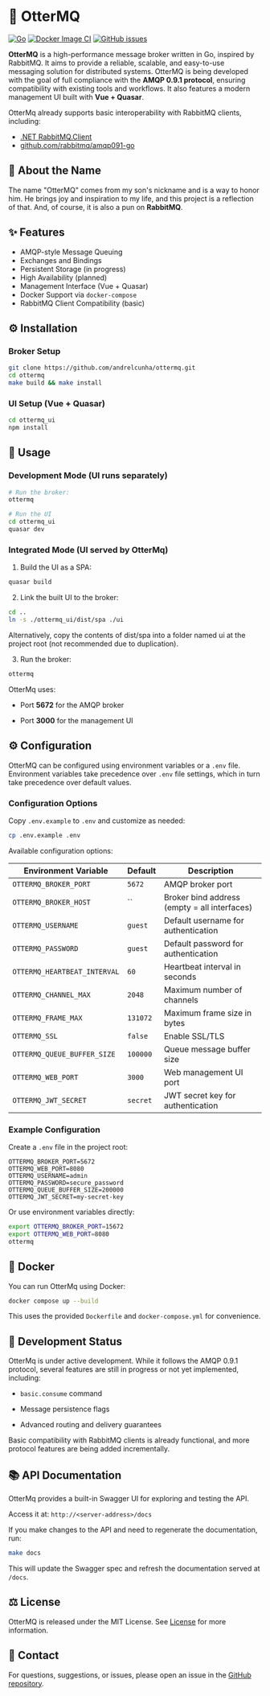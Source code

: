 # 🦦 OtterMQ

[![Go](https://github.com/andrelcunha/OtterMq/actions/workflows/go.yml/badge.svg)](https://github.com/andrelcunha/OtterMq/actions/workflows/go.yml)
[![Docker Image CI](https://github.com/andrelcunha/ottermq/actions/workflows/docker-image.yml/badge.svg)](https://github.com/andrelcunha/ottermq/actions/workflows/docker-image.yml)
[![GitHub issues](https://img.shields.io/github/issues/andrelcunha/ottermq.svg)](https://github.com/andrelcunha/ottermq/issues)


**OtterMQ** is a high-performance message broker written in Go, inspired by RabbitMQ. It aims to provide a reliable, scalable, and easy-to-use messaging solution for distributed systems. OtterMQ is being developed with the goal of full compliance with the **AMQP 0.9.1 protocol**, ensuring compatibility with existing tools and workflows. It also features a modern management UI built with **Vue + Quasar**.

OtterMq already supports basic interoperability with RabbitMQ clients, including:
- [.NET RabbitMQ.Client](https://github.com/rabbitmq/rabbitmq-dotnet-client)
- [github.com/rabbitmq/amqp091-go](https://github.com/rabbitmq/amqp091-go)



## 🐾 About the Name
The name "OtterMQ" comes from my son's nickname and is a way to honor him. He brings joy and inspiration to my life, and this project is a reflection of that. And, of course, it is also a pun on **RabbitMQ**.

## ✨ Features
- AMQP-style Message Queuing
- Exchanges and Bindings
- Persistent Storage (in progress)
- High Availability (planned)
- Management Interface (Vue + Quasar)
- Docker Support via `docker-compose`
- RabbitMQ Client Compatibility (basic)

## ⚙️ Installation
### Broker Setup
```sh
git clone https://github.com/andrelcunha/ottermq.git
cd ottermq
make build && make install
```

### UI Setup (Vue + Quasar)
```sh
cd ottermq_ui
npm install
```

## 🚀 Usage
### Development Mode (UI runs separately)
```sh
# Run the broker:
ottermq

# Run the UI
cd ottermq_ui
quasar dev
```
### Integrated Mode (UI served by OtterMq)
1. Build the UI as a SPA:
```sh
quasar build
```
2. Link the built UI to the broker:
```sh
cd ..
ln -s ./ottermq_ui/dist/spa ./ui
```
Alternatively, copy the contents of dist/spa into a folder named ui at the project root (not recommended due to duplication).

3. Run the broker:
```sh
ottermq
```
OtterMq uses:

- Port **5672** for the AMQP broker

- Port **3000** for the management UI

## ⚙️ Configuration
OtterMQ can be configured using environment variables or a `.env` file. Environment variables take precedence over `.env` file settings, which in turn take precedence over default values.

### Configuration Options
Copy `.env.example` to `.env` and customize as needed:

```sh
cp .env.example .env
```

Available configuration options:

| Environment Variable | Default | Description |
|---------------------|---------|-------------|
| `OTTERMQ_BROKER_PORT` | `5672` | AMQP broker port |
| `OTTERMQ_BROKER_HOST` | `` | Broker bind address (empty = all interfaces) |
| `OTTERMQ_USERNAME` | `guest` | Default username for authentication |
| `OTTERMQ_PASSWORD` | `guest` | Default password for authentication |
| `OTTERMQ_HEARTBEAT_INTERVAL` | `60` | Heartbeat interval in seconds |
| `OTTERMQ_CHANNEL_MAX` | `2048` | Maximum number of channels |
| `OTTERMQ_FRAME_MAX` | `131072` | Maximum frame size in bytes |
| `OTTERMQ_SSL` | `false` | Enable SSL/TLS |
| `OTTERMQ_QUEUE_BUFFER_SIZE` | `100000` | Queue message buffer size |
| `OTTERMQ_WEB_PORT` | `3000` | Web management UI port |
| `OTTERMQ_JWT_SECRET` | `secret` | JWT secret key for authentication |

### Example Configuration
Create a `.env` file in the project root:

```env
OTTERMQ_BROKER_PORT=5672
OTTERMQ_WEB_PORT=8080
OTTERMQ_USERNAME=admin
OTTERMQ_PASSWORD=secure_password
OTTERMQ_QUEUE_BUFFER_SIZE=200000
OTTERMQ_JWT_SECRET=my-secret-key
```

Or use environment variables directly:
```sh
export OTTERMQ_BROKER_PORT=15672
export OTTERMQ_WEB_PORT=8080
ottermq
```

## 🐳 Docker
You can run OtterMq using Docker:
```sh
docker compose up --build
```
This uses the provided `Dockerfile` and `docker-compose.yml` for convenience.

## 🚧 Development Status
OtterMq is under active development. While it follows the AMQP 0.9.1 protocol, several features are still in progress or not yet implemented, including:

- `basic.consume` command

- Message persistence flags

- Advanced routing and delivery guarantees

Basic compatibility with RabbitMQ clients is already functional, and more protocol features are being added incrementally.

## 📚 API Documentation
OtterMq provides a built-in Swagger UI for exploring and testing the API.

Access it at: `http://<server-address>/docs`

If you make changes to the API and need to regenerate the documentation, run:
```sh
make docs
```
This will update the Swagger spec and refresh the documentation served at `/docs`.

## ⚖️ License
OtterMQ is released under the MIT License. See [License](https://github.com/andrelcunha/ottermq/blob/master/LICENSE) for more information.

## 💬 Contact
For questions, suggestions, or issues, please open an issue in the [GitHub repository](https://github.com/andrelcunha/ottermq.git).
